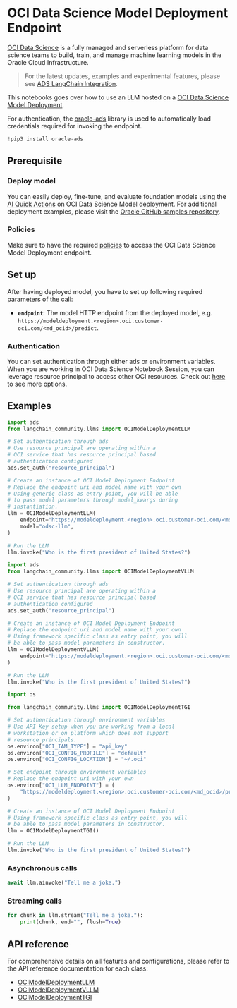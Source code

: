 # OCI Data Science Model Deployment Endpoint

[OCI Data Science](https://docs.oracle.com/en-us/iaas/data-science/using/home.htm) is a fully managed and serverless platform for data science teams to build, train, and manage machine learning models in the Oracle Cloud Infrastructure.

> For the latest updates, examples and experimental features, please see [ADS LangChain Integration](https://accelerated-data-science.readthedocs.io/en/latest/user_guide/large_language_model/langchain_models.html).

This notebooks goes over how to use an LLM hosted on a [OCI Data Science Model Deployment](https://docs.oracle.com/en-us/iaas/data-science/using/model-dep-about.htm).

For authentication, the [oracle-ads](https://accelerated-data-science.readthedocs.io/en/latest/user_guide/cli/authentication.html) library is used to automatically load credentials required for invoking the endpoint.


```python
!pip3 install oracle-ads
```

## Prerequisite

### Deploy model
You can easily deploy, fine-tune, and evaluate foundation models using the [AI Quick Actions](https://docs.oracle.com/en-us/iaas/data-science/using/ai-quick-actions.htm) on OCI Data Science Model deployment. For additional deployment examples, please visit the [Oracle GitHub samples repository](https://github.com/oracle-samples/oci-data-science-ai-samples/blob/main/ai-quick-actions/llama3-with-smc.md). 

### Policies
Make sure to have the required [policies](https://docs.oracle.com/en-us/iaas/data-science/using/model-dep-policies-auth.htm#model_dep_policies_auth__predict-endpoint) to access the OCI Data Science Model Deployment endpoint.

## Set up

After having deployed model, you have to set up following required parameters of the call:

- **`endpoint`**: The model HTTP endpoint from the deployed model, e.g. `https://modeldeployment.<region>.oci.customer-oci.com/<md_ocid>/predict`. 


### Authentication

You can set authentication through either ads or environment variables. When you are working in OCI Data Science Notebook Session, you can leverage resource principal to access other OCI resources. Check out [here](https://accelerated-data-science.readthedocs.io/en/latest/user_guide/cli/authentication.html) to see more options. 

## Examples


```python
import ads
from langchain_community.llms import OCIModelDeploymentLLM

# Set authentication through ads
# Use resource principal are operating within a
# OCI service that has resource principal based
# authentication configured
ads.set_auth("resource_principal")

# Create an instance of OCI Model Deployment Endpoint
# Replace the endpoint uri and model name with your own
# Using generic class as entry point, you will be able
# to pass model parameters through model_kwargs during
# instantiation.
llm = OCIModelDeploymentLLM(
    endpoint="https://modeldeployment.<region>.oci.customer-oci.com/<md_ocid>/predict",
    model="odsc-llm",
)

# Run the LLM
llm.invoke("Who is the first president of United States?")
```


```python
import ads
from langchain_community.llms import OCIModelDeploymentVLLM

# Set authentication through ads
# Use resource principal are operating within a
# OCI service that has resource principal based
# authentication configured
ads.set_auth("resource_principal")

# Create an instance of OCI Model Deployment Endpoint
# Replace the endpoint uri and model name with your own
# Using framework specific class as entry point, you will
# be able to pass model parameters in constructor.
llm = OCIModelDeploymentVLLM(
    endpoint="https://modeldeployment.<region>.oci.customer-oci.com/<md_ocid>/predict",
)

# Run the LLM
llm.invoke("Who is the first president of United States?")
```


```python
import os

from langchain_community.llms import OCIModelDeploymentTGI

# Set authentication through environment variables
# Use API Key setup when you are working from a local
# workstation or on platform which does not support
# resource principals.
os.environ["OCI_IAM_TYPE"] = "api_key"
os.environ["OCI_CONFIG_PROFILE"] = "default"
os.environ["OCI_CONFIG_LOCATION"] = "~/.oci"

# Set endpoint through environment variables
# Replace the endpoint uri with your own
os.environ["OCI_LLM_ENDPOINT"] = (
    "https://modeldeployment.<region>.oci.customer-oci.com/<md_ocid>/predict"
)

# Create an instance of OCI Model Deployment Endpoint
# Using framework specific class as entry point, you will
# be able to pass model parameters in constructor.
llm = OCIModelDeploymentTGI()

# Run the LLM
llm.invoke("Who is the first president of United States?")
```

### Asynchronous calls


```python
await llm.ainvoke("Tell me a joke.")
```

### Streaming calls


```python
for chunk in llm.stream("Tell me a joke."):
    print(chunk, end="", flush=True)
```

## API reference

For comprehensive details on all features and configurations, please refer to the API reference documentation for each class:

* [OCIModelDeploymentLLM](https://api.python.langchain.com/en/latest/llms/langchain_community.llms.oci_data_science_model_deployment_endpoint.OCIModelDeploymentLLM.html)
* [OCIModelDeploymentVLLM](https://api.python.langchain.com/en/latest/llms/langchain_community.llms.oci_data_science_model_deployment_endpoint.OCIModelDeploymentVLLM.html)
* [OCIModelDeploymentTGI](https://api.python.langchain.com/en/latest/llms/langchain_community.llms.oci_data_science_model_deployment_endpoint.OCIModelDeploymentTGI.html)

